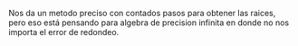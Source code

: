 Nos da un metodo preciso con contados pasos para obtener las raices, pero eso está pensando para algebra de precision infinita en donde no nos importa el error de redondeo. 